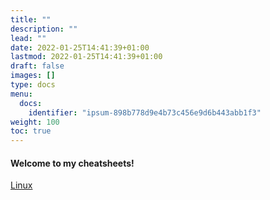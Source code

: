 ```yaml
---
title: ""
description: ""
lead: ""
date: 2022-01-25T14:41:39+01:00
lastmod: 2022-01-25T14:41:39+01:00
draft: false
images: []
type: docs
menu:
  docs:
    identifier: "ipsum-898b778d9e4b73c456e9d6b443abb1f3"
weight: 100
toc: true
---
```


#### Welcome to my cheatsheets!

<a class="btn btn-primary btn- px-4 mb-2" href="/docs/cheatsheets/linuxcommands/lorem/basic/linuxbasic/" role="button">Linux</a>
